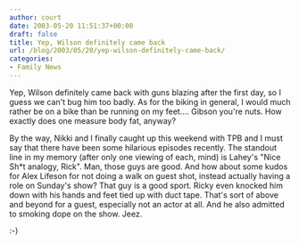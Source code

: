 ```yaml
---
author: court
date: 2003-05-20 11:51:37+00:00
draft: false
title: Yep, Wilson definitely came back
url: /blog/2003/05/20/yep-wilson-definitely-came-back/
categories:
- Family News
---
```


Yep, Wilson definitely came back with guns blazing after the first day, so I guess we can't bug him too badly.  As for the biking in general, I would much rather be on a bike than be running on my feet....  Gibson you're nuts.  How exactly does one measure body fat, anyway?

By the way, Nikki and I finally caught up this weekend with TPB and I must say that there have been some hilarious episodes recently.  The standout line in my memory (after only one viewing of each, mind) is Lahey's "Nice Sh*t analogy, Rick".  Man, those guys are good.  And how about some kudos for Alex Lifeson for not doing a walk on guest shot, instead actually having a role on Sunday's show?  That guy is a good sport.  Ricky even knocked him down with his hands and feet tied up with duct tape.  That's sort of above and beyond for a guest, especially not an actor at all.  And he also admitted to smoking dope on the show.  Jeez.

:-)
